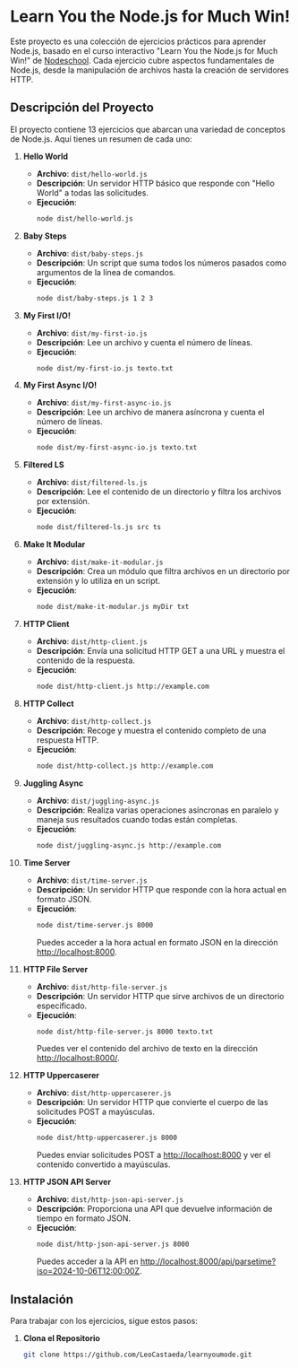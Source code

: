  # Learn You the Node.js for Much Win!

Este proyecto es una colección de ejercicios prácticos para aprender Node.js, basado en el curso interactivo "Learn You the Node.js for Much Win!" de [Nodeschool](https://nodeschool.io/). Cada ejercicio cubre aspectos fundamentales de Node.js, desde la manipulación de archivos hasta la creación de servidores HTTP.

## Descripción del Proyecto

El proyecto contiene 13 ejercicios que abarcan una variedad de conceptos de Node.js. Aquí tienes un resumen de cada uno:

1. **Hello World**
   - **Archivo**: `dist/hello-world.js`
   - **Descripción**: Un servidor HTTP básico que responde con "Hello World" a todas las solicitudes.
   - **Ejecución**: 
     ```bash
     node dist/hello-world.js
     ```

2. **Baby Steps**
   - **Archivo**: `dist/baby-steps.js`
   - **Descripción**: Un script que suma todos los números pasados como argumentos de la línea de comandos.
   - **Ejecución**: 
     ```bash
     node dist/baby-steps.js 1 2 3
     ```

3. **My First I/O!**
   - **Archivo**: `dist/my-first-io.js`
   - **Descripción**: Lee un archivo y cuenta el número de líneas.
   - **Ejecución**: 
     ```bash
     node dist/my-first-io.js texto.txt
     ```

4. **My First Async I/O!**
   - **Archivo**: `dist/my-first-async-io.js`
   - **Descripción**: Lee un archivo de manera asíncrona y cuenta el número de líneas.
   - **Ejecución**: 
     ```bash
     node dist/my-first-async-io.js texto.txt
     ```

5. **Filtered LS**
   - **Archivo**: `dist/filtered-ls.js`
   - **Descripción**: Lee el contenido de un directorio y filtra los archivos por extensión.
   - **Ejecución**: 
     ```bash
     node dist/filtered-ls.js src ts
     ```

6. **Make It Modular**
   - **Archivo**: `dist/make-it-modular.js`
   - **Descripción**: Crea un módulo que filtra archivos en un directorio por extensión y lo utiliza en un script.
   - **Ejecución**: 
     ```bash
     node dist/make-it-modular.js myDir txt
     ```

7. **HTTP Client**
   - **Archivo**: `dist/http-client.js`
   - **Descripción**: Envía una solicitud HTTP GET a una URL y muestra el contenido de la respuesta.
   - **Ejecución**: 
     ```bash
     node dist/http-client.js http://example.com
     ```

8. **HTTP Collect**
   - **Archivo**: `dist/http-collect.js`
   - **Descripción**: Recoge y muestra el contenido completo de una respuesta HTTP.
   - **Ejecución**: 
     ```bash
     node dist/http-collect.js http://example.com
     ```

9. **Juggling Async**
   - **Archivo**: `dist/juggling-async.js`
   - **Descripción**: Realiza varias operaciones asíncronas en paralelo y maneja sus resultados cuando todas están completas.
   - **Ejecución**: 
     ```bash
     node dist/juggling-async.js http://example.com
     ```

10. **Time Server**
    - **Archivo**: `dist/time-server.js`
    - **Descripción**: Un servidor HTTP que responde con la hora actual en formato JSON.
    - **Ejecución**: 
      ```bash
      node dist/time-server.js 8000
      ```
      Puedes acceder a la hora actual en formato JSON en la dirección [http://localhost:8000](http://localhost:8000).

11. **HTTP File Server**
    - **Archivo**: `dist/http-file-server.js`
    - **Descripción**: Un servidor HTTP que sirve archivos de un directorio especificado.
    - **Ejecución**: 
      ```bash
      node dist/http-file-server.js 8000 texto.txt
      ```
      Puedes ver el contenido del archivo de texto en la dirección [http://localhost:8000/](http://localhost:8000/).
12. **HTTP Uppercaserer**
    - **Archivo**: `dist/http-uppercaserer.js`
    - **Descripción**: Un servidor HTTP que convierte el cuerpo de las solicitudes POST a mayúsculas.
    - **Ejecución**: 
      ```bash
      node dist/http-uppercaserer.js 8000
      ```
      Puedes enviar solicitudes POST a [http://localhost:8000](http://localhost:8000) y ver el contenido convertido a mayúsculas.

13. **HTTP JSON API Server**
    - **Archivo**: `dist/http-json-api-server.js`
    - **Descripción**: Proporciona una API que devuelve información de tiempo en formato JSON.
    - **Ejecución**: 
      ```bash
      node dist/http-json-api-server.js 8000
      ```
      Puedes acceder a la API en [http://localhost:8000/api/parsetime?iso=2024-10-06T12:00:00Z](http://localhost:8000/api/parsetime?iso=2024-10-06T12:00:00Z).    

## Instalación

Para trabajar con los ejercicios, sigue estos pasos:

1. **Clona el Repositorio**
   ```bash
   git clone https://github.com/LeoCastaeda/learnyoumode.git





